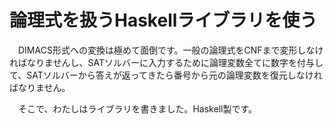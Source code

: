# 論理式を扱うHaskellライブラリを使う

　DIMACS形式への変換は極めて面倒です。一般の論理式をCNFまで変形しなければなりませんし、SATソルバーに入力するために論理変数全てに数字を付与して、SATソルバーから答えが返ってきたら番号から元の論理変数を復元しなければなりません。

　そこで、わたしはライブラリを書きました。Haskell製です。

　
　
